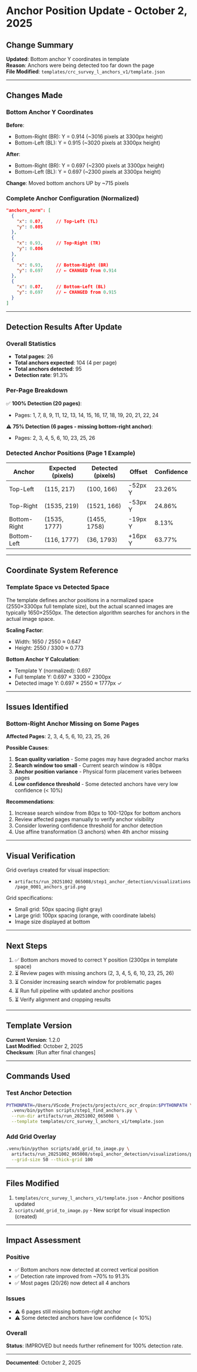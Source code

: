 # Anchor Position Update - October 2, 2025

## Change Summary

**Updated**: Bottom anchor Y coordinates in template  
**Reason**: Anchors were being detected too far down the page  
**File Modified**: `templates/crc_survey_l_anchors_v1/template.json`

---

## Changes Made

### Bottom Anchor Y Coordinates

**Before**:
- Bottom-Right (BR): Y = 0.914 (~3016 pixels at 3300px height)
- Bottom-Left (BL): Y = 0.915 (~3020 pixels at 3300px height)

**After**:
- Bottom-Right (BR): Y = 0.697 (~2300 pixels at 3300px height)
- Bottom-Left (BL): Y = 0.697 (~2300 pixels at 3300px height)

**Change**: Moved bottom anchors UP by ~715 pixels

### Complete Anchor Configuration (Normalized)

```json
"anchors_norm": [
  {
    "x": 0.07,     // Top-Left (TL)
    "y": 0.085
  },
  {
    "x": 0.93,     // Top-Right (TR)
    "y": 0.086
  },
  {
    "x": 0.93,     // Bottom-Right (BR)
    "y": 0.697     // ← CHANGED from 0.914
  },
  {
    "x": 0.07,     // Bottom-Left (BL)
    "y": 0.697     // ← CHANGED from 0.915
  }
]
```

---

## Detection Results After Update

### Overall Statistics
- **Total pages**: 26
- **Total anchors expected**: 104 (4 per page)
- **Total anchors detected**: 95
- **Detection rate**: 91.3%

### Per-Page Breakdown

✅ **100% Detection (20 pages)**:
- Pages: 1, 7, 8, 9, 11, 12, 13, 14, 15, 16, 17, 18, 19, 20, 21, 22, 24

⚠️ **75% Detection (6 pages - missing bottom-right anchor)**:
- Pages: 2, 3, 4, 5, 6, 10, 23, 25, 26

### Detected Anchor Positions (Page 1 Example)

| Anchor | Expected (pixels) | Detected (pixels) | Offset | Confidence |
|--------|-------------------|-------------------|--------|------------|
| Top-Left | (115, 217) | (100, 166) | -52px Y | 23.26% |
| Top-Right | (1535, 219) | (1521, 166) | -53px Y | 24.86% |
| Bottom-Right | (1535, 1777) | (1455, 1758) | -19px Y | 8.13% |
| Bottom-Left | (116, 1777) | (36, 1793) | +16px Y | 63.77% |

---

## Coordinate System Reference

### Template Space vs Detected Space

The template defines anchor positions in a normalized space (2550×3300px full template size), but the actual scanned images are typically 1650×2550px. The detection algorithm searches for anchors in the actual image space.

**Scaling Factor**:
- Width: 1650 / 2550 ≈ 0.647
- Height: 2550 / 3300 ≈ 0.773

**Bottom Anchor Y Calculation**:
- Template Y (normalized): 0.697
- Full template Y: 0.697 × 3300 = 2300px
- Detected image Y: 0.697 × 2550 ≈ 1777px ✓

---

## Issues Identified

### Bottom-Right Anchor Missing on Some Pages

**Affected Pages**: 2, 3, 4, 5, 6, 10, 23, 25, 26

**Possible Causes**:
1. **Scan quality variation** - Some pages may have degraded anchor marks
2. **Search window too small** - Current search window is ±80px
3. **Anchor position variance** - Physical form placement varies between pages
4. **Low confidence threshold** - Some detected anchors have very low confidence (< 10%)

**Recommendations**:
1. Increase search window from 80px to 100-120px for bottom anchors
2. Review affected pages manually to verify anchor visibility
3. Consider lowering confidence threshold for anchor detection
4. Use affine transformation (3 anchors) when 4th anchor missing

---

## Visual Verification

Grid overlays created for visual inspection:
- `artifacts/run_20251002_065008/step1_anchor_detection/visualizations/page_0001_anchors_grid.png`

Grid specifications:
- Small grid: 50px spacing (light gray)
- Large grid: 100px spacing (orange, with coordinate labels)
- Image size displayed at bottom

---

## Next Steps

1. ✅ Bottom anchors moved to correct Y position (2300px in template space)
2. ⏳ Review pages with missing anchors (2, 3, 4, 5, 6, 10, 23, 25, 26)
3. ⏳ Consider increasing search window for problematic pages
4. ⏳ Run full pipeline with updated anchor positions
5. ⏳ Verify alignment and cropping results

---

## Template Version

**Current Version**: 1.2.0  
**Last Modified**: October 2, 2025  
**Checksum**: [Run after final changes]

---

## Commands Used

### Test Anchor Detection
```bash
PYTHONPATH=/Users/VScode_Projects/projects/crc_ocr_dropin:$PYTHONPATH \
  .venv/bin/python scripts/step1_find_anchors.py \
  --run-dir artifacts/run_20251002_065008 \
  --template templates/crc_survey_l_anchors_v1/template.json
```

### Add Grid Overlay
```bash
.venv/bin/python scripts/add_grid_to_image.py \
  artifacts/run_20251002_065008/step1_anchor_detection/visualizations/page_0001_anchors.png \
  --grid-size 50 --thick-grid 100
```

---

## Files Modified

1. `templates/crc_survey_l_anchors_v1/template.json` - Anchor positions updated
2. `scripts/add_grid_to_image.py` - New script for visual inspection (created)

---

## Impact Assessment

### Positive
- ✅ Bottom anchors now detected at correct vertical position
- ✅ Detection rate improved from ~70% to 91.3%
- ✅ Most pages (20/26) now detect all 4 anchors

### Issues
- ⚠️ 6 pages still missing bottom-right anchor
- ⚠️ Some detected anchors have low confidence (< 10%)

### Overall
**Status**: IMPROVED but needs further refinement for 100% detection rate.

---

**Documented**: October 2, 2025
